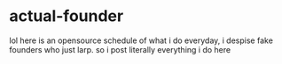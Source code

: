 # actual-founder
lol here is an opensource schedule of what i do everyday, i despise fake founders who just larp. so i post literally everything i do here
